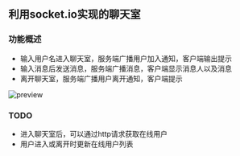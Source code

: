 ## 利用socket.io实现的聊天室

### 功能概述
- 输入用户名进入聊天室，服务端广播用户加入通知，客户端输出提示
- 输入消息后发送消息，服务端广播消息，客户端显示消息人以及消息
- 离开聊天室，服务端广播用户离开通知，客户端提示

![preview](./readme/talkchat_0-411)

### TODO
- 进入聊天室后，可以通过http请求获取在线用户
- 用户进入或离开时更新在线用户列表